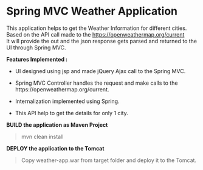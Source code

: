 # Spring MVC Weather Application

This application helps to get the Weather Information for different cities. Based on the API call made to the https://openweathermap.org/current <br>
It will provide the out and the json response gets parsed and returned to the UI through Spring MVC.

<b> Features Implemented : </b>

* <p> UI designed using jsp and made jQuery Ajax call to the Spring MVC. </p>
* <p> Spring MVC Controller handles the request and make calls to the https://openweathermap.org/current. </p>
* <p> Internalization implemented using Spring.</p>
* <p> This API help to get the details for only 1 city.</p>

<strong> BUILD the application as Maven Project </strong>

> mvn clean install

<strong> DEPLOY the application to the Tomcat </strong>

> Copy weather-app.war from target folder and deploy it to the Tomcat.
